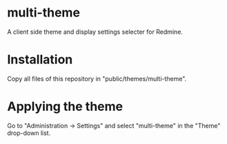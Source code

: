 # multi-theme

A client side theme and display settings selecter for Redmine.


# Installation

Copy all files of this repository in "public/themes/multi-theme".


# Applying the theme

Go to "Administration -> Settings" and select "multi-theme" in the "Theme" drop-down list.

